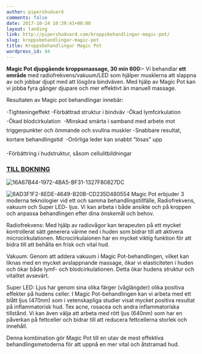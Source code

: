 ```yaml
---
author: pipershudvard
comments: false
date: 2017-10-24 10:39:41+00:00
layout: landing
link: http://pipershudvard.com/kroppsbehandlingar-magic-pot/
slug: kroppsbehandlingar-magic-pot
title: Kroppsbehandlingar Magic Pot
wordpress_id: 44
---
```


**Magic Pot djupgående kroppsmassage, 30 min 600:-**
Vi behandlar **ett område** med radiofrekvens/vakuum/LED som hjälper musklerna att slappna av och jobbar djupt med att lösgöra bindväven.
Med hjälp av Magic Pot kan vi jobba fyra gånger djupare och mer effektivt än manuell massage.

Resultaten av Magic pot behandlingar innebär:

-Tighteningeffekt
-Förbättrad struktur i bindväv
-Ökad lymfcirkulation 
-Ökad blodcirkulation 
-Minskad smärta i samband med arbete mot triggerpunkter och ömmande och svullna muskler
-Snabbare resultat, kortare behandlingstid 
-Orörliga leder kan snabbt ”lösas” upp 

-Förbättring i hudstruktur, såsom cellulitbildningar




### [TILL BOKNING](https://pipershudvard.wordpress.com/kontakta-oss/)






![16A67B44-1972-4BA5-BF31-1327F80827DC](https://pipershudvard.files.wordpress.com/2018/01/16a67b44-1972-4ba5-bf31-1327f80827dc.png?w=300)

![6AD3F1F2-8EDE-4649-B20B-CD235D480554](https://pipershudvard.files.wordpress.com/2018/01/6ad3f1f2-8ede-4649-b20b-cd235d480554.jpeg?w=510)
Magic Pot erbjuder 3 moderna teknologier vid ett och samma behandlingstillfälle, Radiofrekvens, vakuum och Super LED- ljus.
Vi kan arbeta i både ansikte och på kroppen och anpassa behandlingen efter dina önskemål och behov.

Radiofrekvens:
Med hjälp av radiovågor kan terapeuten på ett mycket kontrollerat sätt generera värme ned i huden som bidrar till att aktivera microcirkulationen. Microcirkulaionen har en mycket viktig funktion för att bidra till att behålla en frisk och vital hud.

Vakuum:
Genom att addera vakuum i Magic Pot-behandlingen, vilket kan liknas med en mycket avslappnande massage, ökar vi elasticiteten i huden och ökar både lymf- och blodcirkulationen. Detta ökar hudens struktur och vitalitet avsevärt.

Super LED:
Ljus har genom sina olika färger (våglängder) olika positiva effekter på hudens celler. I Magic Pot-behandlingen kan vi arbeta med ett blått ljus (470nm) som i vetenskapliga studier visat mycket positiva resultat på inflammatorisk hud. Tex acne, rosacea och andra inflammatoriska tillstånd.
Vi kan även välja att arbeta med rött ljus (640nm) som har en påverkan på fettceller och bidrar till att reducera fettcellerna storlek och innehåll.

Denna kombination gör Magic Pot till en utav de mest effektiva behandlingsmetoderna för att uppnå en mer vital och åtstramad hud.


